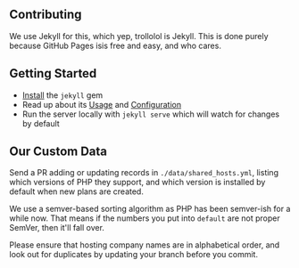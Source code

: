 ## Contributing

We use Jekyll for this, which yep, trollolol is Jekyll. This is done purely because GitHub Pages isis free and easy, and who cares.

## Getting Started

* [Install](http://jekyllrb.com/docs/installation/) the `jekyll` gem
* Read up about its [Usage](http://jekyllrb.com/docs/usage/) and [Configuration](http://jekyllrb.com/docs/configuration/)
* Run the server locally with `jekyll serve` which will watch for changes by default

## Our Custom Data

Send a PR adding or updating records in `./data/shared_hosts.yml`, listing which versions of PHP they support, and which 
version is installed by default when new plans are created. 

We use a semver-based sorting algorithm as PHP has been semver-ish for a while now. That means if the numbers you put into `default` are not proper SemVer, then it'll fall over.

Please ensure that hosting company names are in alphabetical order, and look out for duplicates by updating your branch before you commit.
